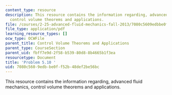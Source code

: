 ```yaml
---
content_type: resource
description: This resource contains the information regarding, advanced fluid mechanics,
  control volume theorems and applications.
file: /courses/2-25-advanced-fluid-mechanics-fall-2013/7080c5609edbbe0ff52b48def2be56bc_MIT2_25F13_Shapi5.10_Prob.pdf
file_type: application/pdf
learning_resource_types: []
ocw_type: OCWFile
parent_title: Control Volume Theorems and Applications
parent_type: CourseSection
parent_uid: fbff7e9d-2f58-b539-80d8-8b4665b1f3ea
resourcetype: Document
title: 'Problem 5.10 '
uid: 7080c560-9edb-be0f-f52b-48def2be56bc
---
```

This resource contains the information regarding, advanced fluid mechanics, control volume theorems and applications.

